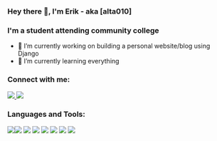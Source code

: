 ### Hey there 👋, I'm Erik - aka [alta010]

<!--
**alta010/alta010** is a ✨ _special_ ✨ repository because its `README.md` (this file) appears on your GitHub profile.

Here are some ideas to get you started:
-->

### I'm a student attending community college

- 🔭 I’m currently working on building a personal website/blog using Django
- 🌱 I’m currently learning everything

### Connect with me:

<a href="https://www.linkedin.com/inerik-burgueno-gonzalez-5440451b4">
    <img src="https://img.icons8.com/android/48/000000/linkedin.png">
</a>
<a href="https://stackoverflow.com/users/13833064/erik-b-gonzalez?tab=profile">
    <img src="https://img.icons8.com/color/48/000000/stackoverflow.png"/>
</a>


<br>

### Languages and Tools: 

<img src="https://img.icons8.com/fluent/48/000000/visual-studio-code-2019.png"/><img src="https://img.icons8.com/color/48/000000/python.png"/>
<img src="https://img.icons8.com/color/48/000000/c-plus-plus-logo.png"/>
<img src="https://img.icons8.com/color/48/000000/javascript.png"/>
<img src="https://img.icons8.com/color/48/000000/html-5.png"/>
<img src="https://img.icons8.com/color/48/000000/css3.png"/>
<img src="https://img.icons8.com/color/48/000000/django.png"/>
<img src="https://img.icons8.com/plasticine/48/000000/react.png"/>
<br>

<!-- 
[website]:
[linkedin]: https://www.linkedin.com/in/erik-burgueno-gonzalez-5440451b4/
[stack-overflow]: https://stackoverflow.com/users/13833064/erik-b-gonzalez?tab=profile

--> 
